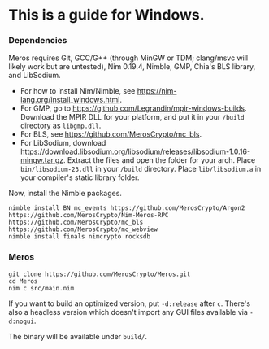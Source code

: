 # This is a guide for Windows.

### Dependencies

Meros requires Git, GCC/G++ (through MinGW or TDM; clang/msvc will likely work but are untested), Nim 0.19.4, Nimble, GMP, Chia's BLS library, and LibSodium.

- For how to install Nim/Nimble, see https://nim-lang.org/install_windows.html.
- For GMP, go to https://github.com/Legrandin/mpir-windows-builds. Download the MPIR DLL for your platform, and put it in your `/build` directory as `libgmp.dll`.
- For BLS, see https://github.com/MerosCrypto/mc_bls.
- For LibSodium, download https://download.libsodium.org/libsodium/releases/libsodium-1.0.16-mingw.tar.gz. Extract the files and open the folder for your arch. Place `bin/libsodium-23.dll` in your `/build` directory. Place `lib/libsodium.a` in your compiler's static library folder.

Now, install the Nimble packages.

```
nimble install BN mc_events https://github.com/MerosCrypto/Argon2 https://github.com/MerosCrypto/Nim-Meros-RPC https://github.com/MerosCrypto/mc_bls https://github.com/MerosCrypto/mc_webview
nimble install finals nimcrypto rocksdb
```

### Meros

```
git clone https://github.com/MerosCrypto/Meros.git
cd Meros
nim c src/main.nim
```

If you want to build an optimized version, put `-d:release` after `c`. There's also a headless version which doesn't import any GUI files available via `-d:nogui`.

The binary will be available under `build/`.
